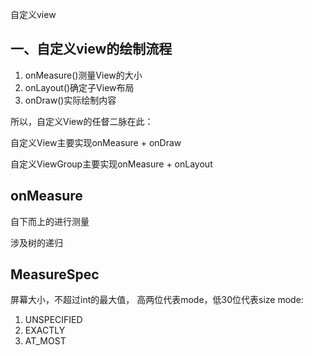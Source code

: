自定义view
## 一、自定义view的绘制流程 ##
1. onMeasure()测量View的大小
2. onLayout()确定子View布局
3. onDraw()实际绘制内容

所以，自定义View的任督二脉在此：

自定义View主要实现onMeasure + onDraw

自定义ViewGroup主要实现onMeasure + onLayout

## onMeasure ##
自下而上的进行测量

涉及树的递归


## MeasureSpec ##
屏幕大小，不超过int的最大值，
高两位代表mode，低30位代表size
mode:

1. UNSPECIFIED
2. EXACTLY
3. AT_MOST

